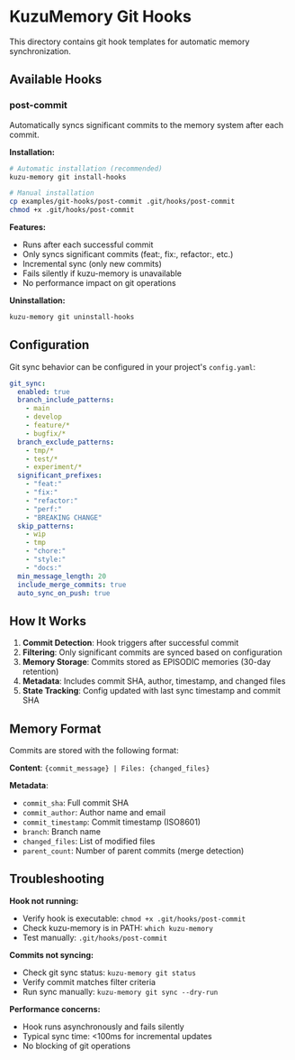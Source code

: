 # KuzuMemory Git Hooks

This directory contains git hook templates for automatic memory synchronization.

## Available Hooks

### post-commit

Automatically syncs significant commits to the memory system after each commit.

**Installation:**
```bash
# Automatic installation (recommended)
kuzu-memory git install-hooks

# Manual installation
cp examples/git-hooks/post-commit .git/hooks/post-commit
chmod +x .git/hooks/post-commit
```

**Features:**
- Runs after each successful commit
- Only syncs significant commits (feat:, fix:, refactor:, etc.)
- Incremental sync (only new commits)
- Fails silently if kuzu-memory is unavailable
- No performance impact on git operations

**Uninstallation:**
```bash
kuzu-memory git uninstall-hooks
```

## Configuration

Git sync behavior can be configured in your project's `config.yaml`:

```yaml
git_sync:
  enabled: true
  branch_include_patterns:
    - main
    - develop
    - feature/*
    - bugfix/*
  branch_exclude_patterns:
    - tmp/*
    - test/*
    - experiment/*
  significant_prefixes:
    - "feat:"
    - "fix:"
    - "refactor:"
    - "perf:"
    - "BREAKING CHANGE"
  skip_patterns:
    - wip
    - tmp
    - "chore:"
    - "style:"
    - "docs:"
  min_message_length: 20
  include_merge_commits: true
  auto_sync_on_push: true
```

## How It Works

1. **Commit Detection**: Hook triggers after successful commit
2. **Filtering**: Only significant commits are synced based on configuration
3. **Memory Storage**: Commits stored as EPISODIC memories (30-day retention)
4. **Metadata**: Includes commit SHA, author, timestamp, and changed files
5. **State Tracking**: Config updated with last sync timestamp and commit SHA

## Memory Format

Commits are stored with the following format:

**Content**: `{commit_message} | Files: {changed_files}`

**Metadata**:
- `commit_sha`: Full commit SHA
- `commit_author`: Author name and email
- `commit_timestamp`: Commit timestamp (ISO8601)
- `branch`: Branch name
- `changed_files`: List of modified files
- `parent_count`: Number of parent commits (merge detection)

## Troubleshooting

**Hook not running:**
- Verify hook is executable: `chmod +x .git/hooks/post-commit`
- Check kuzu-memory is in PATH: `which kuzu-memory`
- Test manually: `.git/hooks/post-commit`

**Commits not syncing:**
- Check git sync status: `kuzu-memory git status`
- Verify commit matches filter criteria
- Run sync manually: `kuzu-memory git sync --dry-run`

**Performance concerns:**
- Hook runs asynchronously and fails silently
- Typical sync time: <100ms for incremental updates
- No blocking of git operations

